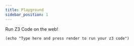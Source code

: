 ```yaml
---
title: Playground
sidebar_position: 1
---
```


Run Z3 Code on the web! 

```z3 
(echo "Type here and press render to run your z3 code") 
```